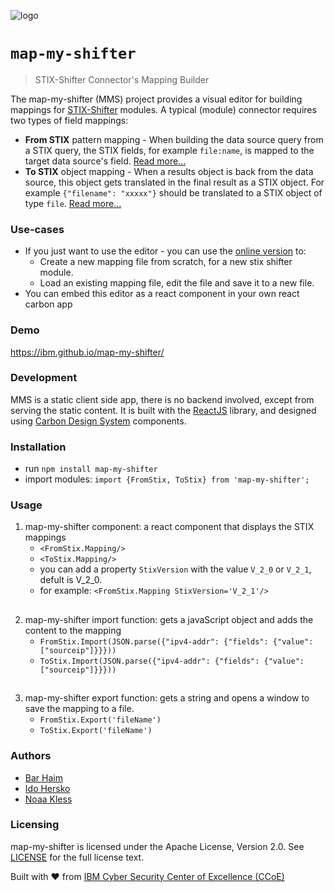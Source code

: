 ![logo](https://user-images.githubusercontent.com/16198896/129204519-78bb6448-246e-4e6d-a456-182792c7b894.png)

# `map-my-shifter`

> STIX-Shifter Connector's Mapping Builder

The map-my-shifter (MMS) project provides a visual editor for building mappings for [STIX-Shifter](https://github.com/opencybersecurityalliance/stix-shifter) modules.
A typical (module) connector requires two types of field mappings:

- **From STIX** pattern mapping - When building the data source query from a STIX query, the STIX fields, for example `file:name`, is mapped to the target data source's field. [Read more...](https://github.com/opencybersecurityalliance/stix-shifter/blob/master/adapter-guide/develop-translation-module.md#step-2-edit-the-from_stix_map-json-files)
- **To STIX** object mapping - When a results object is back from the data source, this object gets translated  in the final result as a STIX object. For example `{"filename": "xxxxx"}` should be translated to a STIX object of type `file`. [Read more...](https://github.com/opencybersecurityalliance/stix-shifter/blob/master/adapter-guide/develop-translation-module.md#step-4-edit-the-to_stix_map-json-file)

### Use-cases

- If you just want to use the editor - you can use the [online version](https://ibm.github.io/map-my-shifter/) to:
   - Create a new mapping file from scratch, for a new stix shifter module.
   - Load an existing mapping file, edit the file and save it to a new file.
- You can embed this editor as a react component in your own react carbon app

### Demo
https://ibm.github.io/map-my-shifter/

### Development

MMS is a static client side app, there is no backend involved, except from serving the static content. It is built with the [ReactJS](https://reactjs.org) library, and designed using [Carbon Design System](https://www.carbondesignsystem.com) components.

### Installation

- run `npm install map-my-shifter`
- import modules: `import {FromStix, ToStix} from 'map-my-shifter';`

### Usage

1. map-my-shifter component: a react component that displays the STIX mappings
   - `<FromStix.Mapping/>`
   - `<ToStix.Mapping/>`
   - you can add a  property `StixVersion` with the value `V_2_0` or `V_2_1`, defult is V_2_0.
   - for example: `<FromStix.Mapping StixVersion='V_2_1'/>`

##

2. map-my-shifter import function: gets a javaScript object and adds the content to the mapping
   - `FromStix.Import(JSON.parse({"ipv4-addr": {"fields": {"value": ["sourceip"]}}}))`
   - `ToStix.Import(JSON.parse({"ipv4-addr": {"fields": {"value": ["sourceip"]}}}))`

##

3. map-my-shifter export function: gets a string and opens a window to save the mapping to a file.
   - `FromStix.Export('fileName')`
   - `ToStix.Export('fileName')`

### Authors

- [Bar Haim](https://github.com/barvhaim)
- [Ido Hersko](https://github.com/idohersko)
- [Noaa Kless](https://github.com/noaakl)

### Licensing

map-my-shifter is licensed under the Apache License, Version 2.0. See [LICENSE](https://github.com/IBM/map-my-shifter/blob/master/LICENCE) for the full license text.

Built with ❤️ from
[IBM Cyber Security Center of Excellence (CCoE)](https://www.research.ibm.com/haifa/ccoe/)
